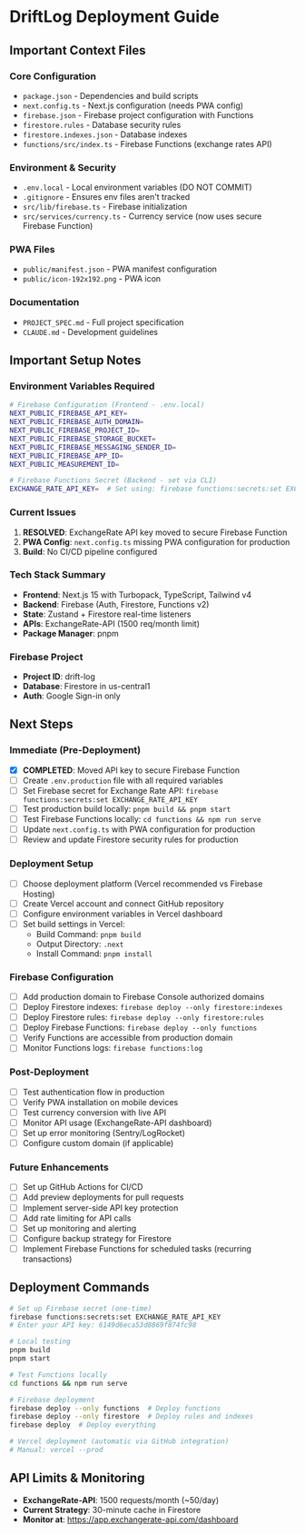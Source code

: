 # DriftLog Deployment Guide

## Important Context Files

### Core Configuration
- `package.json` - Dependencies and build scripts
- `next.config.ts` - Next.js configuration (needs PWA config)
- `firebase.json` - Firebase project configuration with Functions
- `firestore.rules` - Database security rules
- `firestore.indexes.json` - Database indexes
- `functions/src/index.ts` - Firebase Functions (exchange rates API)

### Environment & Security
- `.env.local` - Local environment variables (DO NOT COMMIT)
- `.gitignore` - Ensures env files aren't tracked
- `src/lib/firebase.ts` - Firebase initialization
- `src/services/currency.ts` - Currency service (now uses secure Firebase Function)

### PWA Files
- `public/manifest.json` - PWA manifest configuration
- `public/icon-192x192.png` - PWA icon

### Documentation
- `PROJECT_SPEC.md` - Full project specification
- `CLAUDE.md` - Development guidelines

## Important Setup Notes

### Environment Variables Required
```bash
# Firebase Configuration (Frontend - .env.local)
NEXT_PUBLIC_FIREBASE_API_KEY=
NEXT_PUBLIC_FIREBASE_AUTH_DOMAIN=
NEXT_PUBLIC_FIREBASE_PROJECT_ID=
NEXT_PUBLIC_FIREBASE_STORAGE_BUCKET=
NEXT_PUBLIC_FIREBASE_MESSAGING_SENDER_ID=
NEXT_PUBLIC_FIREBASE_APP_ID=
NEXT_PUBLIC_MEASUREMENT_ID=

# Firebase Functions Secret (Backend - set via CLI)
EXCHANGE_RATE_API_KEY=  # Set using: firebase functions:secrets:set EXCHANGE_RATE_API_KEY
```

### Current Issues
1. **RESOLVED**: ExchangeRate API key moved to secure Firebase Function
2. **PWA Config**: `next.config.ts` missing PWA configuration for production
3. **Build**: No CI/CD pipeline configured

### Tech Stack Summary
- **Frontend**: Next.js 15 with Turbopack, TypeScript, Tailwind v4
- **Backend**: Firebase (Auth, Firestore, Functions v2)
- **State**: Zustand + Firestore real-time listeners
- **APIs**: ExchangeRate-API (1500 req/month limit)
- **Package Manager**: pnpm

### Firebase Project
- **Project ID**: drift-log
- **Database**: Firestore in us-central1
- **Auth**: Google Sign-in only

## Next Steps

### Immediate (Pre-Deployment)
- [x] **COMPLETED**: Moved API key to secure Firebase Function
- [ ] Create `.env.production` file with all required variables
- [ ] Set Firebase secret for Exchange Rate API: `firebase functions:secrets:set EXCHANGE_RATE_API_KEY`
- [ ] Test production build locally: `pnpm build && pnpm start`
- [ ] Test Firebase Functions locally: `cd functions && npm run serve`
- [ ] Update `next.config.ts` with PWA configuration for production
- [ ] Review and update Firestore security rules for production

### Deployment Setup
- [ ] Choose deployment platform (Vercel recommended vs Firebase Hosting)
- [ ] Create Vercel account and connect GitHub repository
- [ ] Configure environment variables in Vercel dashboard
- [ ] Set build settings in Vercel:
  - Build Command: `pnpm build`
  - Output Directory: `.next`
  - Install Command: `pnpm install`

### Firebase Configuration
- [ ] Add production domain to Firebase Console authorized domains
- [ ] Deploy Firestore indexes: `firebase deploy --only firestore:indexes`
- [ ] Deploy Firestore rules: `firebase deploy --only firestore:rules`
- [ ] Deploy Firebase Functions: `firebase deploy --only functions`
- [ ] Verify Functions are accessible from production domain
- [ ] Monitor Functions logs: `firebase functions:log`

### Post-Deployment
- [ ] Test authentication flow in production
- [ ] Verify PWA installation on mobile devices
- [ ] Test currency conversion with live API
- [ ] Monitor API usage (ExchangeRate-API dashboard)
- [ ] Set up error monitoring (Sentry/LogRocket)
- [ ] Configure custom domain (if applicable)

### Future Enhancements
- [ ] Set up GitHub Actions for CI/CD
- [ ] Add preview deployments for pull requests
- [ ] Implement server-side API key protection
- [ ] Add rate limiting for API calls
- [ ] Set up monitoring and alerting
- [ ] Configure backup strategy for Firestore
- [ ] Implement Firebase Functions for scheduled tasks (recurring transactions)

## Deployment Commands

```bash
# Set up Firebase secret (one-time)
firebase functions:secrets:set EXCHANGE_RATE_API_KEY
# Enter your API key: 6149d6eca53d8869f874fc98

# Local testing
pnpm build
pnpm start

# Test Functions locally
cd functions && npm run serve

# Firebase deployment
firebase deploy --only functions  # Deploy functions
firebase deploy --only firestore  # Deploy rules and indexes
firebase deploy  # Deploy everything

# Vercel deployment (automatic via GitHub integration)
# Manual: vercel --prod
```

## API Limits & Monitoring
- **ExchangeRate-API**: 1500 requests/month (~50/day)
- **Current Strategy**: 30-minute cache in Firestore
- **Monitor at**: https://app.exchangerate-api.com/dashboard